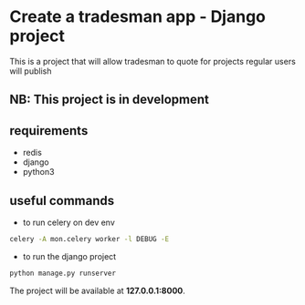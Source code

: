 # Create a tradesman app - Django project 


This is a project that will allow tradesman to quote for projects regular users will publish

## NB: This project is in development 

## requirements

- redis
- django
- python3
 
## useful commands
- to run celery on dev env
```bash
celery -A mon.celery worker -l DEBUG -E
```

- to run the django project 
```bash
python manage.py runserver
```

The project will be available at **127.0.0.1:8000**.